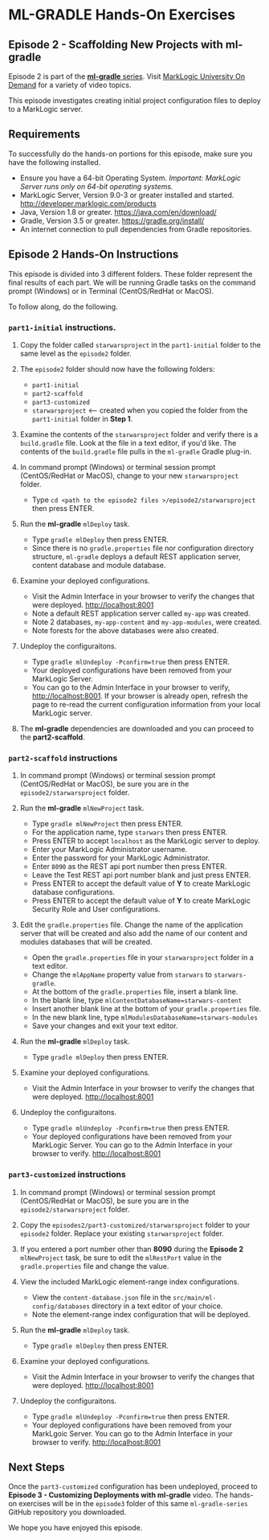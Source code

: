 # ML-GRADLE Hands-On Exercises 
## Episode 2 - Scaffolding New Projects with ml-gradle

Episode 2 is part of the [**ml-gradle** series](http://mlu.marklogic.com/ondemand/index.xqy?q=Series%3A%22ml-gradle%22). Visit [MarkLogic University On Demand](http://mlu.marklogic.com/ondemand) for a variety of video topics.

This episode investigates creating initial project configuration files to deploy to a MarkLogic server. 

## Requirements

To successfully do the hands-on portions for this episode, make sure you have the following installed.

* Ensure you have a 64-bit Operating System. *Important: MarkLogic Server runs only on 64-bit operating systems.*
* MarkLogic Server, Version 9.0-3 or greater installed and started. <http://developer.marklogic.com/products>
* Java, Version 1.8 or greater. <https://java.com/en/download/>
* Gradle, Version 3.5 or greater. <https://gradle.org/install/>
* An internet connection to pull dependencies from Gradle repositories.

## Episode 2 Hands-On Instructions

This episode is divided into 3 different folders. These folder represent the final results of each part. We will be running Gradle tasks on the command prompt (Windows) or in Terminal (CentOS/RedHat or MacOS).

To follow along, do the following.

### `part1-initial` instructions.  

1. Copy the folder called `starwarsproject` in the `part1-initial` folder to the same level as the `episode2` folder.  

2. The `episode2` folder should now have the following folders:  
	* `part1-initial`
	* `part2-scaffold`
	* `part3-customized`
	* `starwarsproject` <-- created when you copied the folder from the `part1-initial` folder in **Step 1**.	
3. Examine the contents of the `starwarsproject` folder and verify there is a `build.gradle` file. Look at the file in a text editor, if you'd like. The contents of the `build.gradle` file pulls in the `ml-gradle` Gradle plug-in.  

4. In command prompt (Windows) or terminal session prompt (CentOS/RedHat or MacOS), change to your new `starwarsproject` folder.
	* Type `cd <path to the episode2 files >/episode2/starwarsproject` then press ENTER.

5. Run the **ml-gradle** `mlDeploy` task.
	* Type `gradle mlDeploy` then press ENTER.
	* Since there is no `gradle.properties` file nor configuration directory structure, `ml-gradle` deploys a default REST application server, content database and module database.

6. Examine your deployed configurations.
	* Visit the Admin Interface in your browser to verify the changes that were deployed. <http://localhost:8001>
	* Note a default REST application server called `my-app` was created.
	* Note 2 databases, `my-app-content` and `my-app-modules`, were created.
	* Note forests for the above databases were also created.

7. Undeploy the configuraitons.  
	* Type `gradle mlUndeploy -Pconfirm=true` then press ENTER.
	* Your deployed configurations have been removed from your MarkLogic Server. 
	* You can go to the Admin Interface in your browser to verify, <http://localhost:8001>. If your browser is already open, refresh the page to re-read the current configuration information from your local MarkLogic server.

6. The **ml-gradle** dependencies are downloaded and you can proceed to the **part2-scaffold**. 

### `part2-scaffold` instructions

1. In command prompt (Windows) or terminal session prompt (CentOS/RedHat or MacOS), be sure you are in the `episode2/starwarsproject` folder.

2. Run the **ml-gradle** `mlNewProject` task.
	* Type `gradle mlNewProject` then press ENTER.
	* For the application name, type `starwars` then press ENTER.
	* Press ENTER to accept `localhost` as the MarkLogic server to deploy.
	* Enter your MarkLogic Administrator username.
	* Enter the password for your MarkLogic Administrator.
	* Enter `8090` as the REST api port number then press ENTER. 
	* Leave the Test REST api port number blank and just press ENTER.
	* Press ENTER to accept the default value of **Y** to create MarkLogic database configurations.
	* Press ENTER to accept the default value of **Y** to create MarkLogic Security Role and User configurations.

3. Edit the `gradle.properties` file. Change the name of the application server that will be created and also add the name of our content and modules databases that will be created.

	* Open the `gradle.properties` file in your `starwarsproject` folder in a text editor.
	* Change the `mlAppName` property value from `starwars` to `starwars-gradle`.
	* At the bottom of the `gradle.properties` file, insert a blank line.
	* In the blank line, type `mlContentDatabaseName=starwars-content`
	* Insert another blank line at the bottom of your `gradle.properties` file.
	* In the new blank line, type `mlModulesDatabaseName=starwars-modules`
	* Save your changes and exit your text editor.  

4. Run the **ml-gradle** `mlDeploy` task.
	* Type `gradle mlDeploy` then press ENTER.

5. Examine your deployed configurations.
	* Visit the Admin Interface in your browser to verify the changes that were deployed. <http://localhost:8001>

6. Undeploy the configuraitons.  
	* Type `gradle mlUndeploy -Pconfirm=true` then press ENTER.
	* Your deployed configurations have been removed from your MarkLogic Server. You can go to the Admin Interface in your browser to verify. <http://localhost:8001>

### `part3-customized` instructions

1. In command prompt (Windows) or terminal session prompt (CentOS/RedHat or MacOS), be sure you are in the `episode2/starwarsproject` folder.

2. Copy the `episodes2/part3-customized/starwarsproject` folder to your `episode2` folder. Replace your existing `starwarsproject` folder.

3. If you entered a port number other than **8090** during the **Episode 2** `mlNewProject` task, be sure to edit the `mlRestPort` value in the `gradle.properties` file and change the value.

4. View the included MarkLogic element-range index configurations.
	* View the `content-database.json` file in the `src/main/ml-config/databases` directory in a text editor of your choice.
	* Note the element-range index configuration that will be deployed.

5. Run the **ml-gradle** `mlDeploy` task.
	* Type `gradle mlDeploy` then press ENTER.

6. Examine your deployed configurations.
	* Visit the Admin Interface in your browser to verify the changes that were deployed. <http://localhost:8001>

7. Undeploy the configuraitons.  
	* Type `gradle mlUndeploy -Pconfirm=true` then press ENTER.
	* Your deployed configurations have been removed from your MarkLgoic Server. You can go to the Admin Interface in your browser to verify. <http://localhost:8001>

## Next Steps
Once the `part3-customized` configuration has been undeployed, proceed to **Episode 3 - Customizing Deployments with ml-gradle** video. The hands-on exercises will be in the `episode3` folder of this same `ml-gradle-series` GitHub repository you downloaded.

We hope you have enjoyed this episode.